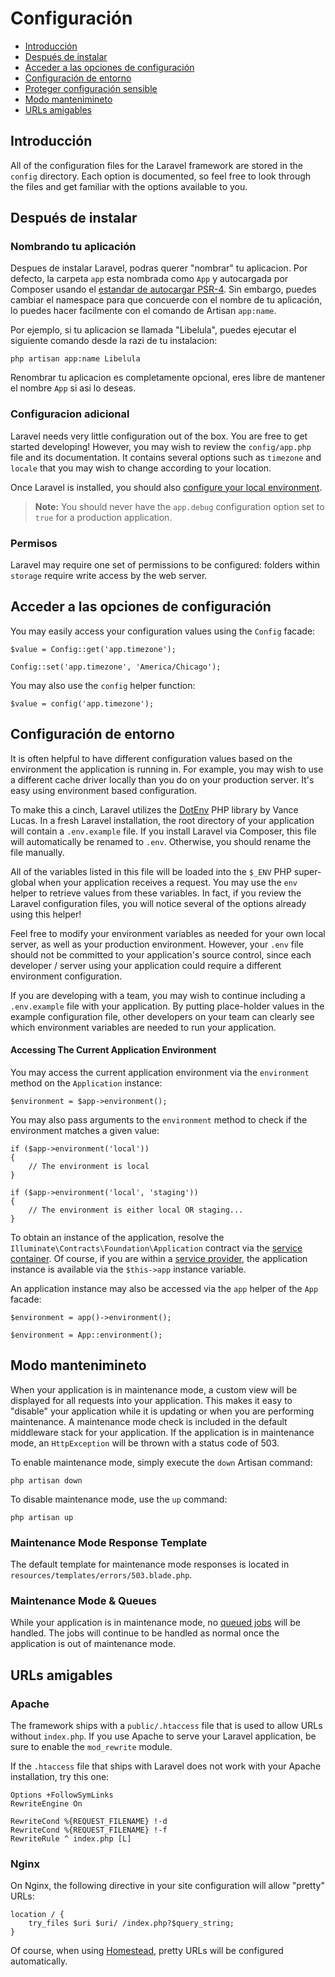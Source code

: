 # Configuración

- [Introducción](#introduction)
- [Después de instalar](#after-installation)
- [Acceder a las opciones de configuración](#accessing-configuration-values)
- [Configuración de entorno](#environment-configuration)
- [Proteger configuración sensible](#protecting-sensitive-configuration)
- [Modo mantenimineto](#maintenance-mode)
- [URLs amigables](#pretty-urls)

<a name="introduction"></a>
## Introducción

All of the configuration files for the Laravel framework are stored in the `config` directory. Each option is documented, so feel free to look through the files and get familiar with the options available to you.

<a name="configuration"></a>
## Después de instalar

### Nombrando tu aplicación

Despues de instalar Laravel, podras querer "nombrar" tu aplicacion. Por defecto, la carpeta `app` esta nombrada como `App` y autocargada por Composer usando el [estandar de autocargar PSR-4](http://www.php-fig.org/psr/psr-4/). Sin embargo, puedes cambiar el namespace para que concuerde con el nombre de tu aplicación, lo puedes hacer facilmente con el comando de Artisan `app:name`.

Por ejemplo, si tu aplicacion se llamada "Libelula", puedes ejecutar el siguiente comando desde la razi de tu instalacion:

	php artisan app:name Libelula

Renombrar tu aplicacion es completamente opcional, eres libre de mantener el nombre `App` si asi lo deseas.

### Configuracion adicional

Laravel needs very little configuration out of the box. You are free to get started developing! However, you may wish to review the `config/app.php` file and its documentation. It contains several options such as `timezone` and `locale` that you may wish to change according to your location.

Once Laravel is installed, you should also [configure your local environment](/5.0/configuration#environment-configuration).

> **Note:** You should never have the `app.debug` configuration option set to `true` for a production application.

<a name="permissions"></a>
### Permisos

Laravel may require one set of permissions to be configured: folders within `storage` require write access by the web server.

<a name="accessing-configuration-values"></a>
## Acceder a las opciones de configuración

You may easily access your configuration values using the `Config` facade:

	$value = Config::get('app.timezone');

	Config::set('app.timezone', 'America/Chicago');

You may also use the `config` helper function:

	$value = config('app.timezone');

<a name="environment-configuration"></a>
## Configuración de entorno

It is often helpful to have different configuration values based on the environment the application is running in. For example, you may wish to use a different cache driver locally than you do on your production server. It's easy using environment based configuration.

To make this a cinch, Laravel utilizes the [DotEnv](https://github.com/vlucas/phpdotenv) PHP library by Vance Lucas. In a fresh Laravel installation, the root directory of your application will contain a `.env.example` file. If you install Laravel via Composer, this file will automatically be renamed to `.env`. Otherwise, you should rename the file manually.

All of the variables listed in this file will be loaded into the `$_ENV` PHP super-global when your application receives a request. You may use the `env` helper to retrieve values from these variables. In fact, if you review the Laravel configuration files, you will notice several of the options already using this helper!

Feel free to modify your environment variables as needed for your own local server, as well as your production environment. However, your `.env` file should not be committed to your application's source control, since each developer / server using your application could require a different environment configuration.

If you are developing with a team, you may wish to continue including a `.env.example` file with your application. By putting place-holder values in the example configuration file, other developers on your team can clearly see which environment variables are needed to run your application.

#### Accessing The Current Application Environment

You may access the current application environment via the `environment` method on the `Application` instance:

	$environment = $app->environment();

You may also pass arguments to the `environment` method to check if the environment matches a given value:

	if ($app->environment('local'))
	{
		// The environment is local
	}

	if ($app->environment('local', 'staging'))
	{
		// The environment is either local OR staging...
	}

To obtain an instance of the application, resolve the `Illuminate\Contracts\Foundation\Application` contract via the [service container](/5.0/container). Of course, if you are within a [service provider](/5.0/providers), the application instance is available via the `$this->app` instance variable.

An application instance may also be accessed via the `app` helper of the `App` facade:

	$environment = app()->environment();

	$environment = App::environment();

<a name="maintenance-mode"></a>
## Modo mantenimineto

When your application is in maintenance mode, a custom view will be displayed for all requests into your application. This makes it easy to "disable" your application while it is updating or when you are performing maintenance. A maintenance mode check is included in the default middleware stack for your application. If the application is in maintenance mode, an `HttpException` will be thrown with a status code of 503.

To enable maintenance mode, simply execute the `down` Artisan command:

	php artisan down

To disable maintenance mode, use the `up` command:

	php artisan up

### Maintenance Mode Response Template

The default template for maintenance mode responses is located in `resources/templates/errors/503.blade.php`.

### Maintenance Mode & Queues

While your application is in maintenance mode, no [queued jobs](/5.0/queues) will be handled. The jobs will continue to be handled as normal once the application is out of maintenance mode.

<a name="pretty-urls"></a>
## URLs amigables

### Apache

The framework ships with a `public/.htaccess` file that is used to allow URLs without `index.php`. If you use Apache to serve your Laravel application, be sure to enable the `mod_rewrite` module.

If the `.htaccess` file that ships with Laravel does not work with your Apache installation, try this one:

	Options +FollowSymLinks
	RewriteEngine On

	RewriteCond %{REQUEST_FILENAME} !-d
	RewriteCond %{REQUEST_FILENAME} !-f
	RewriteRule ^ index.php [L]

### Nginx

On Nginx, the following directive in your site configuration will allow "pretty" URLs:

    location / {
        try_files $uri $uri/ /index.php?$query_string;
    }

Of course, when using [Homestead](/5.0/homestead), pretty URLs will be configured automatically.
